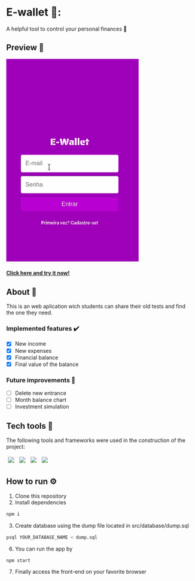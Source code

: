 # E-wallet 💸:
A helpful tool to control your personal finances 🤑
## Preview 👀
![E-Wallet_preview](./src/assets/e-wallet.gif) 
#### [Click here and try it now!](https://ewallet-frontend-bfxrctsnu-jotabraga.vercel.app/)
## About 🔎
This is an web aplication wich students can share their old tests and find the one they need.
### Implemented features :heavy_check_mark:
- [x] New income
- [x] New expenses
- [x] Financial balance
- [x] Final value of the balance
### Future improvements 🔮
- [ ] Delete new entrance
- [ ] Month balance chart
- [ ] Investment simulation
## Tech tools 🔧
The following tools and frameworks were used in the construction of the project:<br>
<p>
  <img style='margin: 5px;' src='https://img.shields.io/badge/Node.js-339933?style=for-the-badge&logo=nodedotjs&logoColor=white'>
  <img style='margin: 5px;' src='https://img.shields.io/badge/Express.js-000000?style=for-the-badge&logo=express&logoColor=white'>
  <img style='margin: 5px;' src="https://img.shields.io/badge/PostgreSQL-316192?style=for-the-badge&logo=postgresql&logoColor=white"/>
  <img style='margin: 5px;' src='https://img.shields.io/badge/Jest-C21325?style=for-the-badge&logo=jest&logoColor=white'>
</p>

## How to run ⚙️

1. Clone this repository
2. Install dependencies
```bash
npm i
```
3. Create database using the dump file located in src/database/dump.sql
```bash
psql YOUR_DATABASE_NAME < dump.sql
```
6. You can run the app by
```bash
npm start
```
7. Finally access the front-end on your favorite browser 
